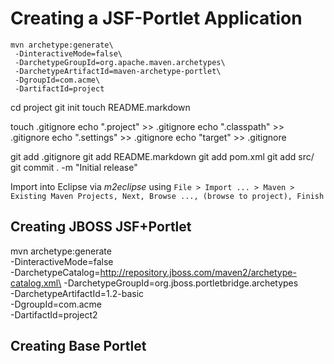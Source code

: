 # Creating a JSF-Portlet Application #

	mvn archetype:generate\
	 -DinteractiveMode=false\
	 -DarchetypeGroupId=org.apache.maven.archetypes\
	 -DarchetypeArtifactId=maven-archetype-portlet\
	 -DgroupId=com.acme\
	 -DartifactId=project
	
cd project
git init
touch README.markdown

touch .gitignore
echo ".project" >> .gitignore
echo ".classpath" >> .gitignore
echo ".settings" >> .gitignore
echo "target" >> .gitignore

git add .gitignore
git add README.markdown
git add pom.xml
git add src/
git commit . -m "Initial release"
	
Import into Eclipse via _m2eclipse_ using `File > Import ... > Maven > Existing Maven Projects, Next, Browse ..., (browse to project), Finish`

## Creating JBOSS JSF+Portlet ##

mvn archetype:generate\
 -DinteractiveMode=false\
 -DarchetypeCatalog=http://repository.jboss.com/maven2/archetype-catalog.xml\
 -DarchetypeGroupId=org.jboss.portletbridge.archetypes\
 -DarchetypeArtifactId=1.2-basic\
 -DgroupId=com.acme\
 -DartifactId=project2

## Creating Base Portlet

